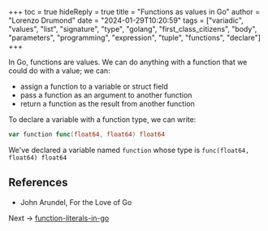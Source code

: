 +++
toc = true
hideReply = true
title = "Functions as values in Go"
author = "Lorenzo Drumond"
date = "2024-01-29T10:20:59"
tags = ["variadic",  "values",  "list",  "signature",  "type",  "golang",  "first_class_citizens",  "body",  "parameters",  "programming",  "expression",  "tuple",  "functions",  "declare"]
+++


In Go, functions are values. We can do anything with a function that we could do with a value; we can:
- assign a function to a variable or struct field
- pass a function as an argument to another function
- return a function as the result from another function


To declare a variable with a function type, we can write:
```go
var function func(float64, float64) float64
```

We've declared a variable named `function` whose type is `func(float64, float64) float64`

## References
- John Arundel, For the Love of Go

Next -> [function-literals-in-go](/wiki/function-literals-in-go/)
